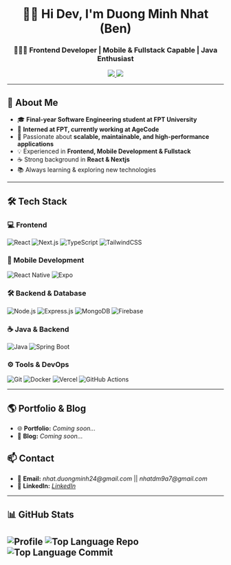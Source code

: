 <h1 align="center">  
  👋😊 Hi Dev, I'm Duong Minh Nhat (Ben)  
</h1>  

<h3 align="center">
  👨🏻‍💻 Frontend Developer | Mobile & Fullstack Capable | Java Enthusiast  
</h3>

<p align="center">
  <a href="mailto:nhat.duongminh24@gmail.com">
    <img src="https://img.shields.io/badge/Email-nhat.duongminh24%40gmail.com-red?style=flat&logo=gmail" />
  </a>
  <a href="https://github.com/BenSkye">
    <img src="https://img.shields.io/github/followers/BenSkye?label=Follow&style=social" />
  </a>
</p>

---

## 🚀 About Me  
- 🎓 **Final-year Software Engineering student at FPT University**  
- 💼 **Interned at FPT, currently working at AgeCode**  
- 🔭 Passionate about **scalable, maintainable, and high-performance applications**  
- 💡 Experienced in **Frontend, Mobile Development & Fullstack**  
- ☕ Strong background in **React & Nextjs**  
- 📚 Always learning & exploring new technologies  

---

## 🛠️ Tech Stack  

### 💻 Frontend  
![React](https://img.shields.io/badge/React-20232A?style=flat&logo=react&logoColor=61DAFB)
![Next.js](https://img.shields.io/badge/Next.js-000000?style=flat&logo=next.js&logoColor=white)
![TypeScript](https://img.shields.io/badge/TypeScript-007ACC?style=flat&logo=typescript&logoColor=white)
![TailwindCSS](https://img.shields.io/badge/Tailwind_CSS-38B2AC?style=flat&logo=tailwind-css&logoColor=white)  

### 📱 Mobile Development  
![React Native](https://img.shields.io/badge/React_Native-20232A?style=flat&logo=react&logoColor=61DAFB)
![Expo](https://img.shields.io/badge/Expo-000020?style=flat&logo=expo&logoColor=white)

### 🛠 Backend & Database  
![Node.js](https://img.shields.io/badge/Node.js-43853D?style=flat&logo=node.js&logoColor=white)
![Express.js](https://img.shields.io/badge/Express.js-404D59?style=flat&logo=express&logoColor=white)
![MongoDB](https://img.shields.io/badge/MongoDB-4EA94B?style=flat&logo=mongodb&logoColor=white)
![Firebase](https://img.shields.io/badge/Firebase-FFCA28?style=flat&logo=firebase&logoColor=black)

### ☕ Java & Backend  
![Java](https://img.shields.io/badge/Java-ED8B00?style=flat&logo=java&logoColor=white)
![Spring Boot](https://img.shields.io/badge/Spring_Boot-6DB33F?style=flat&logo=spring-boot&logoColor=white)

### ⚙️ Tools & DevOps  
![Git](https://img.shields.io/badge/Git-F05032?style=flat&logo=git&logoColor=white)
![Docker](https://img.shields.io/badge/Docker-2496ED?style=flat&logo=docker&logoColor=white)
![Vercel](https://img.shields.io/badge/Vercel-000000?style=flat&logo=vercel&logoColor=white)
![GitHub Actions](https://img.shields.io/badge/GitHub_Actions-2088FF?style=flat&logo=github-actions&logoColor=white)  

---

## 🌎 Portfolio & Blog  
- 🌐 **Portfolio:** _Coming soon..._  
- 📝 **Blog:** _Coming soon..._  

## 📫 Contact  
- 📧 **Email:** _nhat.duongminh24@gmail.com_  || _nhatdm9a7@gmail.com_
- 💼 **LinkedIn:** _[LinkedIn](www.linkedin.com/in/minh-nhật-dương-6088a4319)_

 --- 
## 📊 GitHub Stats  

![Profile](http://github-profile-summary-cards.vercel.app/api/cards/profile-details?username=BenSkye&theme=github)
![Top Language Repo](http://github-profile-summary-cards.vercel.app/api/cards/repos-per-language?username=BenSkye&theme=github)
![Top Language Commit](http://github-profile-summary-cards.vercel.app/api/cards/most-commit-language?username=BenSkye&theme=github)
---
